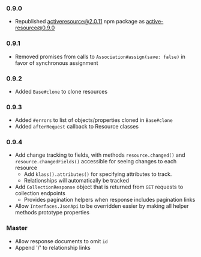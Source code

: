 ### 0.9.0

* Republished activeresource@2.0.11 npm package as active-resource@0.9.0

### 0.9.1

* Removed promises from calls to `Association#assign(save: false)` in favor of synchronous assignment

### 0.9.2

* Added `Base#clone` to clone resources

### 0.9.3

* Added `#errors` to list of objects/properties cloned in `Base#clone`
* Added `afterRequest` callback to Resource classes

### 0.9.4

* Add change tracking to fields, with methods `resource.changed()` and `resource.changedFields()` accessible for seeing
changes to each resource
  * Add `klass().attributes()` for specifying attributes to track.
  * Relationships will automatically be tracked
* Add `CollectionResponse` object that is returned from `GET` requests to collection endpoints
  * Provides pagination helpers when response includes pagination links
* Allow `Interfaces.JsonApi` to be overridden easier by making all helper methods prototype properties

### Master

* Allow response documents to omit `id`
* Append '/' to relationship links
